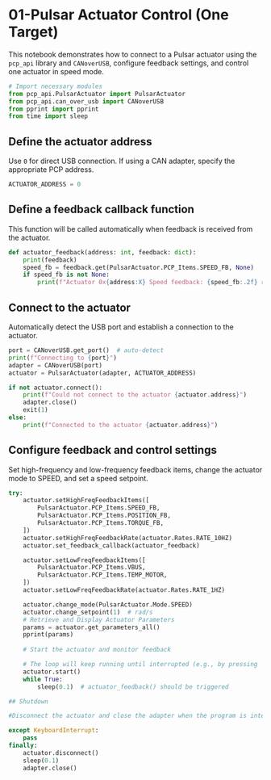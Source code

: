 # 01-Pulsar Actuator Control (One Target)

This notebook demonstrates how to connect to a Pulsar actuator using the `pcp_api` library and `CANoverUSB`, configure feedback settings, and control one actuator in speed mode.

```py title="" 
# Import necessary modules
from pcp_api.PulsarActuator import PulsarActuator
from pcp_api.can_over_usb import CANoverUSB
from pprint import pprint
from time import sleep
```
## Define the actuator address

Use `0` for direct USB connection. If using a CAN adapter, specify the appropriate PCP address.

```py title="" 
ACTUATOR_ADDRESS = 0
```
## Define a feedback callback function

This function will be called automatically when feedback is received from the actuator.

```py title="" 
def actuator_feedback(address: int, feedback: dict):
    print(feedback)
    speed_fb = feedback.get(PulsarActuator.PCP_Items.SPEED_FB, None)
    if speed_fb is not None:
        print(f"Actuator 0x{address:X} Speed feedback: {speed_fb:.2f} rad/s")
```
## Connect to the actuator

Automatically detect the USB port and establish a connection to the actuator.

```py title=""
port = CANoverUSB.get_port()  # auto-detect
print(f"Connecting to {port}")
adapter = CANoverUSB(port)
actuator = PulsarActuator(adapter, ACTUATOR_ADDRESS)

if not actuator.connect():
    print(f"Could not connect to the actuator {actuator.address}")
    adapter.close()
    exit(1)
else:
    print(f"Connected to the actuator {actuator.address}")
```
## Configure feedback and control settings

Set high-frequency and low-frequency feedback items, change the actuator mode to SPEED, and set a speed setpoint.

```py title=""
try:
    actuator.setHighFreqFeedbackItems([
        PulsarActuator.PCP_Items.SPEED_FB,
        PulsarActuator.PCP_Items.POSITION_FB,
        PulsarActuator.PCP_Items.TORQUE_FB,
    ])
    actuator.setHighFreqFeedbackRate(actuator.Rates.RATE_10HZ)
    actuator.set_feedback_callback(actuator_feedback)

    actuator.setLowFreqFeedbackItems([
        PulsarActuator.PCP_Items.VBUS,
        PulsarActuator.PCP_Items.TEMP_MOTOR,
    ])
    actuator.setLowFreqFeedbackRate(actuator.Rates.RATE_1HZ)

    actuator.change_mode(PulsarActuator.Mode.SPEED)
    actuator.change_setpoint(1)  # rad/s
    # Retrieve and Display Actuator Parameters
    params = actuator.get_parameters_all()
    pprint(params)
    
    # Start the actuator and monitor feedback

    # The loop will keep running until interrupted (e.g., by pressing `Stop` in the notebook).
    actuator.start()
    while True:
        sleep(0.1)  # actuator_feedback() should be triggered

## Shutdown

#Disconnect the actuator and close the adapter when the program is interrupted.

except KeyboardInterrupt:
    pass
finally:
    actuator.disconnect()
    sleep(0.1)
    adapter.close()
```

